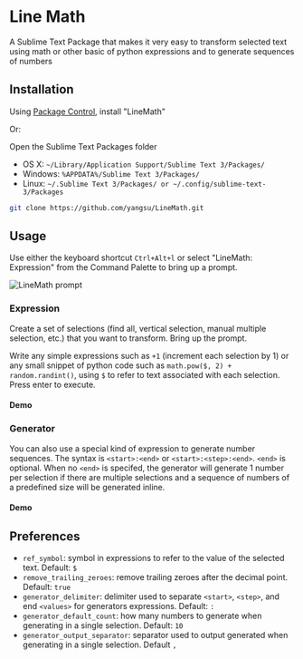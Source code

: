 # Line Math

A Sublime Text Package that makes it very easy to transform selected text using math or other basic of python expressions and to generate sequences of numbers

## Installation

Using [Package Control](https://sublime.wbond.net/installation), install "LineMath"

Or:

Open the Sublime Text Packages folder

* OS X: `~/Library/Application Support/Sublime Text 3/Packages/`
* Windows: `%APPDATA%/Sublime Text 3/Packages/`
* Linux: `~/.Sublime Text 3/Packages/ or ~/.config/sublime-text-3/Packages`

```bash
git clone https://github.com/yangsu/LineMath.git
```

## Usage

Use either the keyboard shortcut `Ctrl+Alt+l` or select "LineMath: Expression" from the Command Palette to bring up a prompt.

![LineMath prompt](https://www.evernote.com/shard/s13/sh/23454c65-c92f-45f9-b088-04ac3d23b980/c6631ee00f5010b731122469069fe6da/deep/0/linemath.py---LineMath-and-linemath.py---youtube-download.png)

### Expression

Create a set of selections (find all, vertical selection, manual multiple selection, etc.) that you want to transform. Bring up the prompt.

Write any simple expressions such as `+1` (increment each selection by 1) or any small snippet of python code such as `math.pow($, 2) + random.randint()`, using `$` to refer to text associated with each selection. Press enter to execute.

#### Demo

### Generator

You can also use a special kind of expression to generate number sequences. The syntax is `<start>:<end>` or `<start>:<step>:<end>`. `<end>` is optional. When no `<end>` is specifed, the generator will generate 1 number per selection if there are multiple selections and a sequence of numbers of a predefined size will be generated inline.

#### Demo

## Preferences

* `ref_symbol`: symbol in expressions to refer to the value of the selected text. Default: `$`
* `remove_trailing_zeroes`: remove trailing zeroes after the decimal point. Default: `true`
* `generator_delimiter`: delimiter used to separate `<start>`, `<step>`, and end `<values>` for generators expressions. Default: `:`
* `generator_default_count`: how many numbers to generate when generating in a single selection. Default: `10`
* `generator_output_separator`: separator used to output generated when  generating in a single selection. Default `, `
